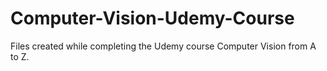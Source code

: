 # Computer-Vision-Udemy-Course
Files created while completing the Udemy course Computer Vision from A to Z.
